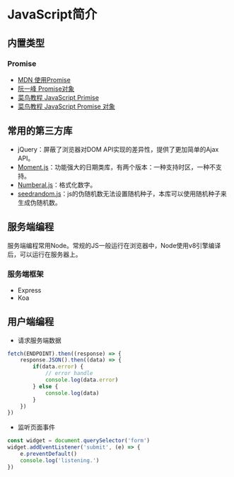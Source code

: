 # JavaScript简介


## 内置类型

### Promise
- [MDN 使用Promise](https://developer.mozilla.org/zh-CN/docs/Web/JavaScript/Guide/Using_promises)
- [阮一峰 Promise对象](https://javascript.ruanyifeng.com/advanced/promise.html)
- [菜鸟教程 JavaScript Primise](https://www.runoob.com/js/js-promise.html)
- [菜鸟教程 JavaScript Promise 对象](https://www.runoob.com/w3cnote/javascript-promise-object.html)


## 常用的第三方库
- jQuery：屏蔽了浏览器对DOM API实现的差异性，提供了更加简单的Ajax API。
- [Moment.js](https://momentjs.com/)：功能强大的日期类库，有两个版本：一种支持时区，一种不支持。
- [Numberal.js](http://numeraljs.com/)：格式化数字。
- [seedrandom.js](https://github.com/davidbau/seedrandom)：js的伪随机数无法设置随机种子，本库可以使用随机种子来生成伪随机数。


## 服务端编程
服务端编程常用Node。常规的JS一般运行在浏览器中，Node使用v8引擎编译后，可以运行在服务器上。

### 服务端框架
- Express
- Koa


## 用户端编程
- 请求服务端数据
```js
fetch(ENDPOINT).then((response) => {
    response.JSON().then((data) => {
        if(data.error) {
            // error handle
            console.log(data.error)
        } else {
            console.log(data)
        }
    })
})
```

- 监听页面事件
```js
const widget = document.querySelector('form')
widget.addEventListener('submit', (e) => {
    e.preventDefault()
    console.log('listening.')
})
```